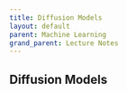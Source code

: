 ```yaml
---
title: Diffusion Models
layout: default
parent: Machine Learning
grand_parent: Lecture Notes
---
```


## Diffusion Models
